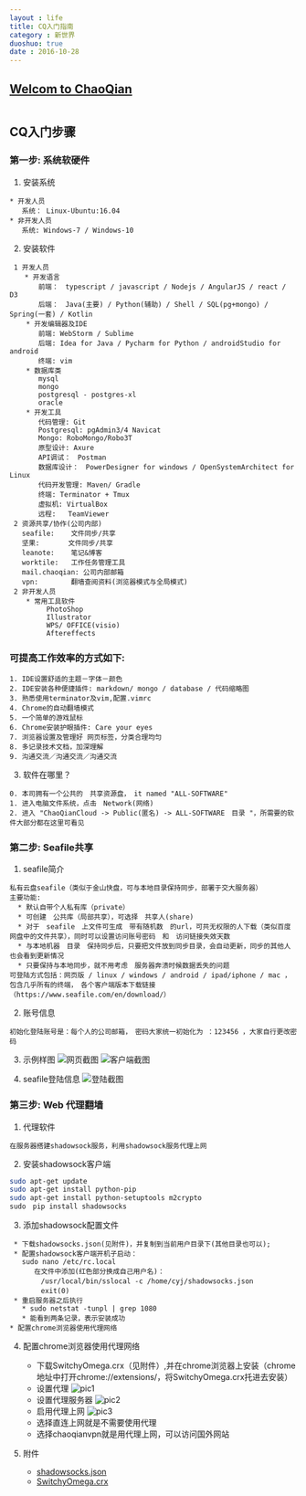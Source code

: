```yaml
---
layout : life
title: CQ入门指南
category : 新世界
duoshuo: true
date : 2016-10-28
---
```


<!-- more -->

## **[Welcom to ChaoQian](http://www.chaoqiankeji.net/)**

```python

```

## CQ入门步骤
### 第一步: 系统软硬件
1. 安装系统
```
* 开发人员
   系统： Linux-Ubuntu:16.04
* 非开发人员
   系统: Windows-7 / Windows-10    
```
2. 安装软件

```
 1 开发人员
  　* 开发语言
       前端：　typescript / javascript / Nodejs / AngularJS / react / D3
       后端：　Java(主要) / Python(辅助) / Shell / SQL(pg+mongo) / Spring(一套) / Kotlin
    * 开发编辑器及IDE
       前端: WebStorm / Sublime
       后端: Idea for Java / Pycharm for Python / androidStudio for android
       终端: vim
    * 数据库类
       mysql
       mongo
       postgresql - postgres-xl
       oracle
    * 开发工具
       代码管理: Git
       Postgresql: pgAdmin3/4 Navicat
       Mongo: RoboMongo/Robo3T
       原型设计: Axure
       API调试：　Postman
       数据库设计：　PowerDesigner for windows / OpenSystemArchitect for Linux
       代码开发管理: Maven/ Gradle
       终端: Terminator + Tmux
       虚拟机: VirtualBox
       远程:   TeamViewer
 2 资源共享/协作(公司内部)
   seafile:    文件同步/共享
   坚果:       文件同步/共享
   leanote:    笔记&博客
   worktile:   工作任务管理工具
   mail.chaoqian: 公司内部邮箱
   vpn:        翻墙查阅资料(浏览器模式与全局模式)
 2 非开发人员
    * 常用工具软件
         PhotoShop
         Illustrator
         WPS/ OFFICE(visio)
         Aftereffects
```

### 可提高工作效率的方式如下:
```
1. IDE设置舒适的主题－字体－颜色
2. IDE安装各种便捷插件: markdown/ mongo / database / 代码缩略图
3. 熟悉使用terminator及vim,配置.vimrc
4. Chrome的自动翻墙模式
5. 一个简单的游戏鼠标
6. Chrome安装护眼插件: Care your eyes
7. 浏览器设置及管理好 网页标签，分类合理均匀
8. 多记录技术文档，加深理解
9. 沟通交流／沟通交流／沟通交流
```

3. 软件在哪里？

```
0. 本司拥有一个公共的　共享资源盘，　it named "ALL-SOFTWARE"
1. 进入电脑文件系统，点击　Network(网络)
2. 进入 "ChaoQianCloud -> Public(匿名) -> ALL-SOFTWARE　目录 "，所需要的软件大部分都在这里可看见
```

### 第二步: Seafile共享
1. seafile简介
```
私有云盘seafile（类似于金山快盘，可与本地目录保持同步，部署于交大服务器）
主要功能:
  * 默认自带个人私有库（private）
  * 可创建　公共库（局部共享），可选择　共享人(share)
  * 对于　seafile　上文件可生成　带有随机数　的url，可共无权限的人下载（类似百度网盘中的文件共享），同时可以设置访问账号密码　和　访问链接失效天数
  * 与本地机器　目录　保持同步后，只要把文件放到同步目录，会自动更新，同步的其他人也会看到更新情况
  * 只要保持与本地同步，就不用考虑　服务器奔溃时候数据丢失的问题
可登陆方式包括：网页版 / linux / windows / android / ipad/iphone / mac ，包含几乎所有的终端，　各个客户端版本下载链接（https://www.seafile.com/en/download/） 
```

2. 账号信息
```
初始化登陆账号是：每个人的公司邮箱，　密码大家统一初始化为 ：123456 ，大家自行更改密码
```

3. 示例样图
![网页截图](/res/img/blog/新世界/seafile1.png)
![客户端截图](/res/img/blog/新世界/seafile-3.png)

4. seafile登陆信息
![登陆截图](/res/img/blog/新世界/seafile-2.png)

### 第三步: Web 代理翻墙
1. 代理软件
```
在服务器搭建shadowsock服务，利用shadowsock服务代理上网
```

2. 安装shadowsock客户端
```sh
sudo apt-get update
sudo apt-get install python-pip
sudo apt-get install python-setuptools m2crypto
sudo　pip install shadowsocks
```

3. 添加shadowsock配置文件

```
 * 下载shadowsocks.json(见附件)，并复制到当前用户目录下(其他目录也可以);
 * 配置shadowsock客户端开机子启动：
   sudo nano /etc/rc.local
      在文件中添加(红色部分换成自己用户名)：
　　　　 /usr/local/bin/sslocal -c /home/cyj/shadowsocks.json
　　　　 exit(0)
 * 重启服务器之后执行
   * sudo netstat -tunpl | grep 1080
   * 能看到两条记录，表示安装成功
* 配置chrome浏览器使用代理网络
```

4. 配置chrome浏览器使用代理网络

   * 下载SwitchyOmega.crx（见附件）,并在chrome浏览器上安装（chrome地址中打开chrome://extensions/，将SwitchyOmega.crx托进去安装）
   * 设置代理
   ![pic1](/res/img/blog/新世界/vpn1.png)
   * 设置代理服务器
   ![pic2](/res/img/blog/新世界/vpn2.png)
   * 启用代理上网
   ![pic3](/res/img/blog/新世界/vpn3.png)
   * 选择直连上网就是不需要使用代理
   * 选择chaoqianvpn就是用代理上网，可以访问国外网站

5. 附件
   * [shadowsocks.json](/res/download/cq/shadowsocks.json)
   * [SwitchyOmega.crx](/res/download/cq/SwitchyOmega.crx)
